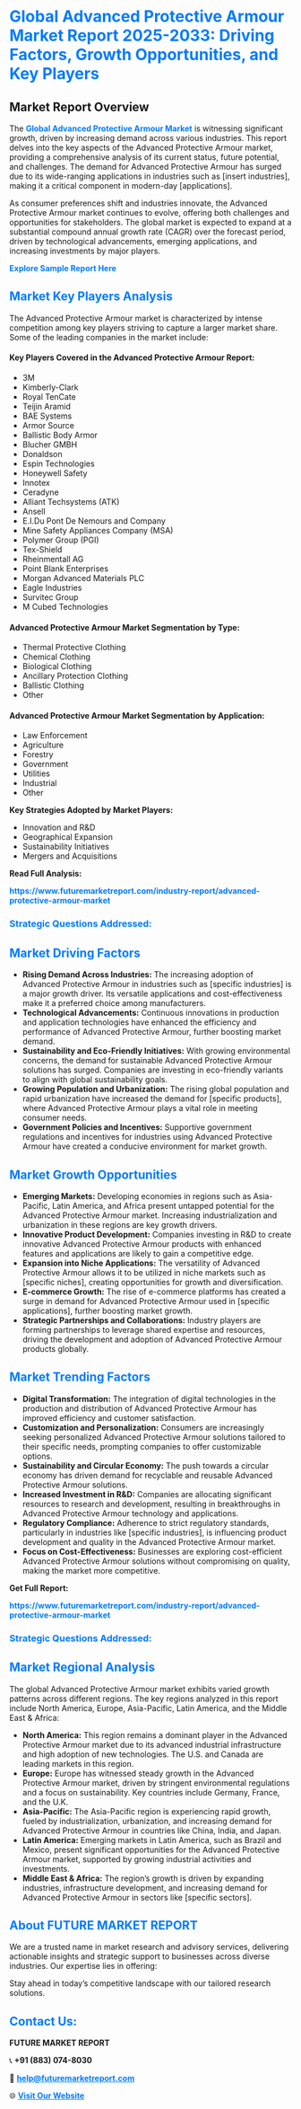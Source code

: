 <h1 style="color: #007BFF;">Global Advanced Protective Armour Market Report 2025-2033: Driving Factors, Growth Opportunities, and Key Players</h1>

<section id="overview">
<h2>Market Report Overview</h2>
<p>The <a href="https://www.futuremarketreport.com/industry-report/advanced-protective-armour-market" style="color: #007BFF; text-decoration: none;"><strong>Global Advanced Protective Armour Market</strong></a> is witnessing significant growth, driven by increasing demand across various industries. This report delves into the key aspects of the Advanced Protective Armour market, providing a comprehensive analysis of its current status, future potential, and challenges. The demand for Advanced Protective Armour has surged due to its wide-ranging applications in industries such as [insert industries], making it a critical component in modern-day [applications].</p>
<p>As consumer preferences shift and industries innovate, the Advanced Protective Armour market continues to evolve, offering both challenges and opportunities for stakeholders. The global market is expected to expand at a substantial compound annual growth rate (CAGR) over the forecast period, driven by technological advancements, emerging applications, and increasing investments by major players.</p>
</section>

<section id="overview">
<p><a href="https://www.futuremarketreport.com/request-sample/reportId=89458" style="color: #007BFF; text-decoration: none;"><strong>Explore Sample Report Here</strong></a></p>
</section>

<section id="key-players">
<h2 style="color: #007BFF;">Market Key Players Analysis</h2>
<p>The Advanced Protective Armour market is characterized by intense competition among key players striving to capture a larger market share. Some of the leading companies in the market include:</p>
<h4>Key Players Covered in the Advanced Protective Armour Report:</h4>
<ul><li>3M</li><li>Kimberly-Clark</li><li>Royal TenCate</li><li>Teijin Aramid</li><li>BAE Systems</li><li>Armor Source</li><li>Ballistic Body Armor</li><li>Blucher GMBH</li><li>Donaldson</li><li>Espin Technologies</li><li>Honeywell Safety</li><li>Innotex</li><li>Ceradyne</li><li>Alliant Techsystems (ATK)</li><li>Ansell</li><li>E.I.Du Pont De Nemours and Company</li><li>Mine Safety Appliances Company (MSA)</li><li>Polymer Group (PGI)</li><li>Tex-Shield</li><li>Rheinmentall AG</li><li>Point Blank Enterprises</li><li>Morgan Advanced Materials PLC</li><li>Eagle Industries</li><li>Survitec Group</li><li>M Cubed Technologies</li></ul>
<h4>Advanced Protective Armour Market Segmentation by Type:</h4>
<ul><li>Thermal Protective Clothing</li><li>Chemical Clothing</li><li>Biological Clothing</li><li>Ancillary Protection Clothing</li><li>Ballistic Clothing</li><li>Other</li></ul>

<h4>Advanced Protective Armour Market Segmentation by Application:</h4>
<ul><li>Law Enforcement</li><li>Agriculture</li><li>Forestry</li><li>Government</li><li>Utilities</li><li>Industrial</li><li>Other</li></ul>
<p><strong>Key Strategies Adopted by Market Players:</strong></p>
<ul>
<li>Innovation and R&D</li>
<li>Geographical Expansion</li>
<li>Sustainability Initiatives</li>
<li>Mergers and Acquisitions</li>
</ul>
</section>

<section>
<p><strong>Read Full Analysis: </strong></p><a href="https://www.futuremarketreport.com/industry-report/advanced-protective-armour-market" style="color: #007BFF; text-decoration: none;"><strong>https://www.futuremarketreport.com/industry-report/advanced-protective-armour-market</strong></a>
<h3 style="color: #007BFF;">Strategic Questions Addressed:</h3>
</section>

<section id="driving-factors">
<h2 style="color: #007BFF;">Market Driving Factors</h2>
<ul>
<li><strong>Rising Demand Across Industries:</strong> The increasing adoption of Advanced Protective Armour in industries such as [specific industries] is a major growth driver. Its versatile applications and cost-effectiveness make it a preferred choice among manufacturers.</li>
<li><strong>Technological Advancements:</strong> Continuous innovations in production and application technologies have enhanced the efficiency and performance of Advanced Protective Armour, further boosting market demand.</li>
<li><strong>Sustainability and Eco-Friendly Initiatives:</strong> With growing environmental concerns, the demand for sustainable Advanced Protective Armour solutions has surged. Companies are investing in eco-friendly variants to align with global sustainability goals.</li>
<li><strong>Growing Population and Urbanization:</strong> The rising global population and rapid urbanization have increased the demand for [specific products], where Advanced Protective Armour plays a vital role in meeting consumer needs.</li>
<li><strong>Government Policies and Incentives:</strong> Supportive government regulations and incentives for industries using Advanced Protective Armour have created a conducive environment for market growth.</li>
</ul>
</section>

<section id="growth-opportunities">
<h2 style="color: #007BFF;">Market Growth Opportunities</h2>
<ul>
<li><strong>Emerging Markets:</strong> Developing economies in regions such as Asia-Pacific, Latin America, and Africa present untapped potential for the Advanced Protective Armour market. Increasing industrialization and urbanization in these regions are key growth drivers.</li>
<li><strong>Innovative Product Development:</strong> Companies investing in R&D to create innovative Advanced Protective Armour products with enhanced features and applications are likely to gain a competitive edge.</li>
<li><strong>Expansion into Niche Applications:</strong> The versatility of Advanced Protective Armour allows it to be utilized in niche markets such as [specific niches], creating opportunities for growth and diversification.</li>
<li><strong>E-commerce Growth:</strong> The rise of e-commerce platforms has created a surge in demand for Advanced Protective Armour used in [specific applications], further boosting market growth.</li>
<li><strong>Strategic Partnerships and Collaborations:</strong> Industry players are forming partnerships to leverage shared expertise and resources, driving the development and adoption of Advanced Protective Armour products globally.</li>
</ul>
</section>

<section id="trending-factors">
<h2 style="color: #007BFF;">Market Trending Factors</h2>
<ul>
<li><strong>Digital Transformation:</strong> The integration of digital technologies in the production and distribution of Advanced Protective Armour has improved efficiency and customer satisfaction.</li>
<li><strong>Customization and Personalization:</strong> Consumers are increasingly seeking personalized Advanced Protective Armour solutions tailored to their specific needs, prompting companies to offer customizable options.</li>
<li><strong>Sustainability and Circular Economy:</strong> The push towards a circular economy has driven demand for recyclable and reusable Advanced Protective Armour solutions.</li>
<li><strong>Increased Investment in R&D:</strong> Companies are allocating significant resources to research and development, resulting in breakthroughs in Advanced Protective Armour technology and applications.</li>
<li><strong>Regulatory Compliance:</strong> Adherence to strict regulatory standards, particularly in industries like [specific industries], is influencing product development and quality in the Advanced Protective Armour market.</li>
<li><strong>Focus on Cost-Effectiveness:</strong> Businesses are exploring cost-efficient Advanced Protective Armour solutions without compromising on quality, making the market more competitive.</li>
</ul>
</section>

<section>
<p><strong>Get Full Report: </strong></p><a href="https://www.futuremarketreport.com/industry-report/advanced-protective-armour-market" style="color: #007BFF; text-decoration: none;"><strong>https://www.futuremarketreport.com/industry-report/advanced-protective-armour-market</strong></a>
<h3 style="color: #007BFF;">Strategic Questions Addressed:</h3>
</section>


<section id="regional-analysis">
<h2 style="color: #007BFF;">Market Regional Analysis</h2>
<p>The global Advanced Protective Armour market exhibits varied growth patterns across different regions. The key regions analyzed in this report include North America, Europe, Asia-Pacific, Latin America, and the Middle East & Africa:</p>
<ul>
<li><strong>North America:</strong> This region remains a dominant player in the Advanced Protective Armour market due to its advanced industrial infrastructure and high adoption of new technologies. The U.S. and Canada are leading markets in this region.</li>
<li><strong>Europe:</strong> Europe has witnessed steady growth in the Advanced Protective Armour market, driven by stringent environmental regulations and a focus on sustainability. Key countries include Germany, France, and the U.K.</li>
<li><strong>Asia-Pacific:</strong> The Asia-Pacific region is experiencing rapid growth, fueled by industrialization, urbanization, and increasing demand for Advanced Protective Armour in countries like China, India, and Japan.</li>
<li><strong>Latin America:</strong> Emerging markets in Latin America, such as Brazil and Mexico, present significant opportunities for the Advanced Protective Armour market, supported by growing industrial activities and investments.</li>
<li><strong>Middle East & Africa:</strong> The region’s growth is driven by expanding industries, infrastructure development, and increasing demand for Advanced Protective Armour in sectors like [specific sectors].</li>
</ul>
</section>

<footer>
<h2 style="color: #007BFF;">About FUTURE MARKET REPORT</h2>
<p>We are a trusted name in market research and advisory services, delivering actionable insights and strategic support to businesses across diverse industries. Our expertise lies in offering:</p>

<p>Stay ahead in today’s competitive landscape with our tailored research solutions.</p>

<h2 style="color: #007BFF;">Contact Us:</h2>
<p><strong>FUTURE MARKET REPORT</strong></p>
<p>📞 <strong>+91 (883) 074-8030</strong></p>
<p>📧 <strong><a href="mailto:help@futuremarketreport.com" style="color: #007BFF;">help@futuremarketreport.com</a></strong></p>
<p>🌐 <strong><a href="https://www.futuremarketreport.com/" style="color: #007BFF;">Visit Our Website</a></strong></p>
</footer>